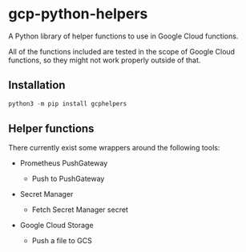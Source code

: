 # gcp-python-helpers

A Python library of helper functions to use in Google Cloud functions.

All of the functions included are tested in the scope of Google Cloud functions, so they might not work properly outside of that.

## Installation

```python
python3 -m pip install gcphelpers 
```

## Helper functions

There currently exist some wrappers around the following tools:

- Prometheus PushGateway
  - Push to PushGateway

- Secret Manager
  - Fetch Secret Manager secret

- Google Cloud Storage
  - Push a file to GCS